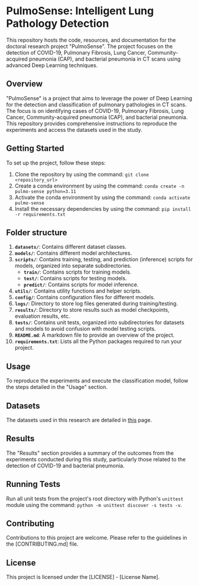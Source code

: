 # PulmoSense: Intelligent Lung Pathology Detection

This repository hosts the code, resources, and documentation for the doctoral research project "PulmoSense". The project focuses on the detection of COVID-19, Pulmonary Fibrosis, Lung Cancer, Community-acquired pneumonia (CAP), and bacterial pneumonia in CT scans using advanced Deep Learning techniques.

## Overview

"PulmoSense" is a project that aims to leverage the power of Deep Learning for the detection and classification of pulmonary pathologies in CT scans. The focus is on identifying cases of COVID-19, Pulmonary Fibrosis, Lung Cancer, Community-acquired pneumonia (CAP), and bacterial pneumonia. This repository provides comprehensive instructions to reproduce the experiments and access the datasets used in the study.

## Getting Started

To set up the project, follow these steps:

1. Clone the repository by using the command: `git clone <repository_url>`
2. Create a conda environment by using the command: `conda create -n pulmo-sense python=3.11`
3. Activate the conda environment by using the command: `conda activate pulmo-sense`
4. Install the necessary dependencies by using the command: `pip install -r requirements.txt`

## Folder structure


1. **`datasets/`**: Contains different dataset classes.
2. **`models/`**: Contains different model architectures.
3. **`scripts/`**: Contains training, testing, and prediction (inference) scripts for models, organized into separate subdirectories.
   - **`train/`**: Contains scripts for training models.
   - **`test/`**: Contains scripts for testing models.
   - **`predict/`**: Contains scripts for model inference.
4. **`utils/`**: Contains utility functions and helper scripts.
5. **`config/`**: Contains configuration files for different models.
6. **`logs/`**: Directory to store log files generated during training/testing.
7. **`results/`**: Directory to store results such as model checkpoints, evaluation results, etc.
8. **`tests/`**: Contains unit tests, organized into subdirectories for datasets and models to avoid confusion with model testing scripts.
9. **`README.md`**: A markdown file to provide an overview of the project.
10. **`requirements.txt`**: Lists all the Python packages required to run your project.


## Usage

To reproduce the experiments and execute the classification model, follow the steps detailed in the "Usage" section.

## Datasets

The datasets used in this research are detailed in [this](DATASET.md) page.

## Results

The "Results" section provides a summary of the outcomes from the experiments conducted during this study, particularly those related to the detection of COVID-19 and bacterial pneumonia.

## Running Tests

Run all unit tests from the project's root directory with Python's `unittest` module using the command: `python -m unittest discover -s tests -v`.

## Contributing

Contributions to this project are welcome. Please refer to the guidelines in the [CONTRIBUTING.md] file.

## License

This project is licensed under the [LICENSE] - [License Name].